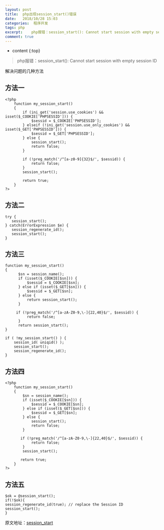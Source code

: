 ```yaml
---
layout: post
title:  php出现session_start()错误
date:   2018/10/28 15:03
categories:  程序开发
tags: php 
excerpt:    php报错：session_start(): Cannot start session with empty session ID   解决问题的几种方法  方法一  &lt;?php     function my_session_start()     {         if (ini_get('session.use_cookies') &amp;&amp; isset($_COOK
comment: true
---
```

* content
{:top}

<blockquote>
  php报错：session_start(): Cannot start session with empty session ID
</blockquote>

解决问题的几种方法

<h2>方法一</h2>

<pre><code class="language-php ">&lt;?php
    function my_session_start()
    {
        if (ini_get('session.use_cookies') &amp;&amp; isset($_COOKIE['PHPSESSID'])) {
            $sessid = $_COOKIE['PHPSESSID'];
        } elseif (!ini_get('session.use_only_cookies') &amp;&amp; isset($_GET['PHPSESSID'])) {
            $sessid = $_GET['PHPSESSID'];
        } else {
            session_start();
            return false;
        }

        if (!preg_match('/^[a-z0-9]{32}$/', $sessid)) {
            return false;
        }
        session_start();

        return true;
    }
?&gt;
</code></pre>

<h2>方法二</h2>

<pre><code class="language-php ">try {
   session_start();
} catch(ErrorExpression $e) {
   session_regenerate_id();
   session_start();
}
</code></pre>

<h2>方法三</h2>

<pre><code class="language-php ">function my_session_start()
{
      $sn = session_name();
      if (isset($_COOKIE[$sn])) {
          $sessid = $_COOKIE[$sn];
      } else if (isset($_GET[$sn])) {
          $sessid = $_GET[$sn];
      } else {
          return session_start();
      }

     if (!preg_match('/^[a-zA-Z0-9,\-]{22,40}$/', $sessid)) {
          return false;
      }
      return session_start();
}

if ( !my_session_start() ) {
    session_id( uniqid() );
    session_start();
    session_regenerate_id();
}
</code></pre>

<h2>方法四</h2>

<pre><code class="language-php ">&lt;?php
    function my_session_start()
    {
        $sn = session_name();
        if (isset($_COOKIE[$sn])) {
            $sessid = $_COOKIE[$sn];
        } else if (isset($_GET[$sn])) {
            $sessid = $_GET[$sn];
        } else {
            session_start();
            return false;
        }

       if (!preg_match('/^[a-zA-Z0-9,\-]{22,40}$/', $sessid)) {
            return false;
        }
        session_start();

       return true;
    }
?&gt;
</code></pre>

<h2>方法五</h2>

<pre><code class="language-php ">$ok = @session_start();
if(!$ok){
session_regenerate_id(true); // replace the Session ID
session_start(); 
}
</code></pre>

原文地址：<a href="https://stackoverflow.com/questions/32898857/session-start-issues-regarding-illegal-characters-empty-session-id-and-failed">session_start</a>
    